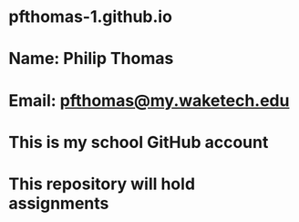 # pfthomas-1.github.io

# Name: Philip Thomas
# Email: pfthomas@my.waketech.edu
# This is my school GitHub account
# This repository will hold assignments